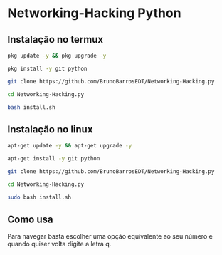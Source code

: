 # Networking-Hacking Python

<!-- ![photo](blob:https://web.telegram.org/4aec9aab-4b3c-4829-9a1d-0716e888b5de) -->

## Instalação no termux
```bash
pkg update -y && pkg upgrade -y

pkg install -y git python

git clone https://github.com/BrunoBarrosEDT/Networking-Hacking.py

cd Networking-Hacking.py

bash install.sh
```

## Instalação no linux
```bash
apt-get update -y && apt-get upgrade -y

apt-get install -y git python

git clone https://github.com/BrunoBarrosEDT/Networking-Hacking.py

cd Networking-Hacking.py

sudo bash install.sh
```

## Como usa
Para navegar basta escolher uma opção equivalente ao seu número e quando quiser volta digite a letra q.
